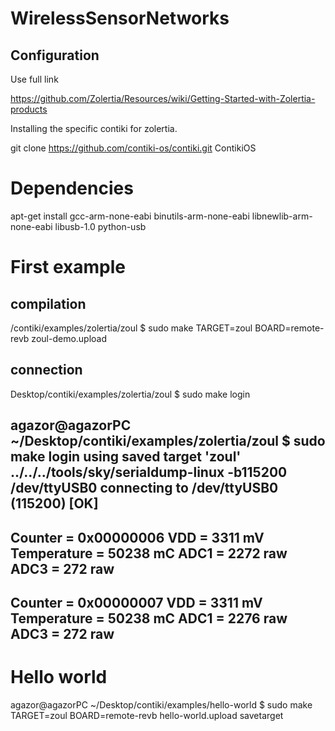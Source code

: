 # WirelessSensorNetworks

## Configuration

Use full link

https://github.com/Zolertia/Resources/wiki/Getting-Started-with-Zolertia-products

Installing the specific contiki for zolertia.

git clone https://github.com/contiki-os/contiki.git ContikiOS


# Dependencies

apt-get install gcc-arm-none-eabi binutils-arm-none-eabi libnewlib-arm-none-eabi 
libusb-1.0 python-usb


# First example 

## compilation
/contiki/examples/zolertia/zoul $ sudo make TARGET=zoul BOARD=remote-revb zoul-demo.upload

## connection
Desktop/contiki/examples/zolertia/zoul $ sudo make login

agazor@agazorPC ~/Desktop/contiki/examples/zolertia/zoul $ sudo make login
using saved target 'zoul'
../../../tools/sky/serialdump-linux -b115200 /dev/ttyUSB0
connecting to /dev/ttyUSB0 (115200) [OK]
-----------------------------------------
Counter = 0x00000006
VDD = 3311 mV
Temperature = 50238 mC
ADC1 = 2272 raw
ADC3 = 272 raw
-----------------------------------------
Counter = 0x00000007
VDD = 3311 mV
Temperature = 50238 mC
ADC1 = 2276 raw
ADC3 = 272 raw
-----------------------------------------


# Hello world
agazor@agazorPC ~/Desktop/contiki/examples/hello-world $ sudo make TARGET=zoul BOARD=remote-revb hello-world.upload savetarget
